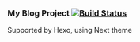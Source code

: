 ### My Blog Project [![Build Status](https://travis-ci.org/willmao/hexo-blog.svg?branch=master)](https://travis-ci.org/willmao/hexo-blog)

Supported by Hexo, using Next theme
